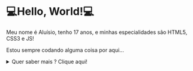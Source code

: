 <link rel="stylesheet" href="style.css">
<link rel="preconnect" href="https://fonts.googleapis.com">
<link rel="preconnect" href="https://fonts.gstatic.com" crossorigin>
<link href="https://fonts.googleapis.com/css2?family=Source+Code+Pro:ital,wght@0,400;0,700;1,400&display=swap" rel="stylesheet">

<h1 class="code">
    💻Hello, World!💻
</h1>

Meu nome é Aluísio, tenho 17 anos, e minhas especialidades são <span class="code">HTML5, CSS3 e JS</span>!

Estou sempre codando alguma coisa por aqui...

<details><summary id="informations-button" class="not-list">Quer saber mais ? Clique aqui!</summary>
    <h3>Minhas Habilidades:</h3>
    <div id="informations">
        <div>
            <ul>
                <li class="yellow not-list">HTML5</li>
                <li class="yellow not-list">
                    CSS3
                    <ul>
                        <li class="orange not-list">Less</li>
                    </ul>
                </li>
                <li class="yellow not-list">
                    JavaScript
                    <ul>
                        <li class="orange not-list">jQuery</li>
                    </ul>
                </li>
                <li class="orange not-list">Python</li>
                <li class="red not-list">Java</li>
                <li class="red not-list">ShellScript</li>
            </ul>
        </div>
        <div>
            <ul>
                <li class="red">Básico</li>
                <li class="orange">Iniciante</li>
                <li class="yellow">Médio</li>
                <li class="green">Avançado</li>
            </ul>
        </div>
    </div>
</details>